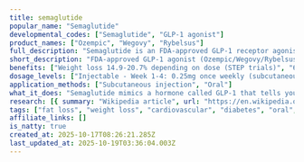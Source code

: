 ```yaml
---
title: semaglutide
popular_name: "Semaglutide"
developmental_codes: ["Semaglutide", "GLP-1 agonist"]
product_names: ["Ozempic", "Wegovy", "Rybelsus"]
full_description: "Semaglutide is an FDA-approved GLP-1 receptor agonist with 94% structural homology to human GLP-1, manufactured by Novo Nordisk as Ozempic (diabetes, 0.25-2mg weekly injection), Wegovy (obesity, up to 2.4mg weekly injection), and Rybelsus (diabetes, 3-14mg daily oral). Activates GLP-1 receptors in the gastrointestinal tract, pancreas, and brain to reduce appetite, delay gastric emptying, increase insulin release, and lower glucagon secretion. STEP trials demonstrated 14.9-17.4% mean weight loss at 68 weeks (2.4mg dose), with 69-79% achieving ≥10% weight loss. STEP UP trial showed 20.7% weight loss with 7.2mg dose at 72 weeks. SELECT cardiovascular outcomes trial showed 20% reduction in major adverse cardiac events (HR 0.80) in patients with obesity and preexisting cardiovascular disease but without diabetes. FDA-approved March 2024 for reducing cardiovascular death, heart attack, and stroke risk. Also approved for metabolic-associated steatohepatitis (MASH). Most common side effects are gastrointestinal (nausea affecting up to 20%, vomiting, diarrhea, constipation), typically transient and mild-to-moderate. Notable concerns include possible gastroparesis, 85% increased risk of non-arteritic anterior ischemic optic neuropathy (NAION), and thyroid cancer warnings from rodent studies (though human incidence <1%). Available in both injection (89% bioavailability) and oral forms (0.4-1% bioavailability). Gradual titration over 12-16 weeks minimizes gastrointestinal side effects."
short_description: "FDA-approved GLP-1 agonist (Ozempic/Wegovy/Rybelsus) with 15-21% weight loss and 20% cardiovascular risk reduction. Nausea common, NAION risk noted."
benefits: ["Weight loss 14.9-20.7% depending on dose (STEP trials)", "69-79% achieve ≥10% weight loss, 51-64% achieve ≥15%", "20% reduction in major adverse cardiovascular events (SELECT trial)", "Reduced cardiovascular death, heart attack, and stroke risk", "Improved blood glucose control and HbA1c reduction", "Enhanced insulin sensitivity and reduced glucagon", "Delayed gastric emptying and appetite suppression", "Benefits in heart failure patients (HR 0.72 for MACE)", "Metabolic-associated steatohepatitis (MASH) treatment", "Available in oral (Rybelsus) and injectable forms"]
dosage_levels: ["Injectable - Week 1-4: 0.25mg once weekly (subcutaneous)", "Injectable - Week 5-8: 0.5mg once weekly", "Injectable - Week 9-12: 1.0mg once weekly", "Injectable - Week 13+: 2.0mg (Ozempic) or 2.4mg (Wegovy) maximum", "Injectable - Higher dose: 7.2mg weekly (experimental, 20.7% weight loss)", "Oral Rybelsus - Days 1-30: 3mg daily on empty stomach", "Oral Rybelsus - Days 31-60: 7mg daily", "Oral Rybelsus - Day 61+: 14mg daily maximum", "Take oral form with ≤4oz water, wait 30 min before eating", "Gradual titration over 12-16 weeks reduces GI side effects"]
application_methods: ["Subcutaneous injection", "Oral"]
what_it_does: "Semaglutide mimics a hormone called GLP-1 that tells your brain you're full, slows down how fast your stomach empties, and helps your pancreas release insulin. This leads to significant weight loss, better blood sugar control, and reduced risk of heart attacks and strokes."
research: [{ summary: "Wikipedia article", url: "https://en.wikipedia.org/wiki/semaglutide" }, { summary: "PubMed database search", url: "https://pubmed.ncbi.nlm.nih.gov/?term=semaglutide" }, { summary: "Clinical trials search", url: "https://clinicaltrials.gov/search?term=semaglutide" }, { summary: "STEP 1 trial weight loss results", url: "https://www.nejm.org/doi/full/10.1056/NEJMoa2032183" }, { summary: "SELECT trial cardiovascular outcomes", url: "https://www.nejm.org/doi/full/10.1056/NEJMoa2307563" }, { summary: "STEP program comprehensive review", url: "https://www.tandfonline.com/doi/full/10.1080/00325481.2022.2147326" }, { summary: "NAION vision risk study", url: "https://pubmed.ncbi.nlm.nih.gov/41104517/" }, { summary: "Carpal tunnel surgery outcomes", url: "https://pubmed.ncbi.nlm.nih.gov/41105066/" }, { summary: "StatPearls comprehensive review", url: "https://www.ncbi.nlm.nih.gov/books/NBK603723/" }]
tags: ["fat loss", "weight loss", "cardiovascular", "diabetes", "oral", "subcutaneous"]
affiliate_links: []
is_natty: true
created_at: 2025-10-17T08:26:21.285Z
last_updated_at: 2025-10-19T03:36:04.003Z
---
```

